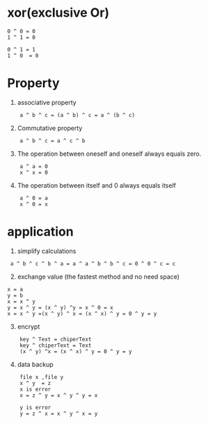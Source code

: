 # xor(exclusive Or)
```python3
0 ^ 0 = 0
1 ^ 1 = 0 

0 ^ 1 = 1
1 ^ 0  = 0

```
# Property
1. associative property
```python3
    a ^ b ^ c = (a ^ b) ^ c = a ^ (b ^ c)
```
2. Commutative property
```python3
    a ^ b ^ c = a ^ c ^ b
```
3. The operation between oneself and oneself always equals zero.
```python3
    a ^ a = 0 
    x ^ x = 0
```

4. The operation between itself and 0 always equals itself
```python3
    a ^ 0 = a
    x ^ 0 = x
```
# application
1. simplify calculations
```python3
 a ^ b ^ c ^ b ^ a = a ^ a ^ b ^ b ^ c = 0 ^ 0 ^ c = c
```

2. exchange value (the fastest method and no need space)
```python3 
x = a
y = b
x = x ^ y 
y = x ^ y = (x ^ y) ^y = x ^ 0 = x
x = x ^ y =(x ^ y) ^ x = (x ^ x) ^ y = 0 ^ y = y
```

3. encrypt

```python3
    key ^ Text = chiperText
    key ^ chiperText = Text
    (x ^ y) ^x = (x ^ x) ^ y = 0 ^ y = y
```

4. data backup
```python3 
    file x ,file y 
    x ^ y  = z 
    x is error 
    x = z ^ y = x ^ y ^ y = x

    y is error 
    y = z ^ x = x ^ y ^ x = y
```
